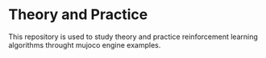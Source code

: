# Theory and Practice
This repository is used to study theory and practice reinforcement learning algorithms throught mujoco engine examples.
